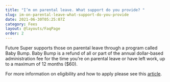 ```yaml
---
title: "I’m on parental leave. What support do you provide? "
slug: im-on-parental-leave-what-support-do-you-provide
date: 2021-06-30T05:25:07Z
category: Fees
layout: @layouts/FaqPage
order: 2
---
```


Future Super supports those on parental leave through a program called Baby Bump. Baby Bump is a refund of all or part of the annual dollar-based administration fee for the time you’re on parental leave or have left work, up to a maximum of 12 months ($60).

For more information on eligibility and how to apply please see this [article](https://www.futuresuper.com.au/babybump/).

